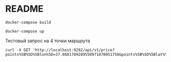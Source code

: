 # README

```docker-compose build```

```docker-compose up```

Тестовый запрос на 4 точки маршрута

```
curl -X GET 'http://localhost:9292/api/v1/price?points%5B%5D%5Blon%5D=37.6681709289550971878051758&points%5B%5D%5Blat%5D=55.75687264728658&points%5B%5D%5Blon%5D=37.59916305541992&points%5B%5D%5Blat%5D=55.76846230662442&points%5B%5D%5Blon%5D=37.57530212402344&points%5B%5D%5Blat%5D=55.78197922246133'
```